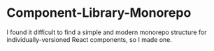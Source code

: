 # Component-Library-Monorepo
I found it difficult to find a simple and modern monorepo structure for individually-versioned React components, so I made one.
